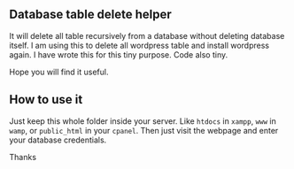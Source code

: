 ## Database table delete helper 

It will delete all table recursively from a database without deleting database itself.
I am using this to delete all wordpress table and install wordpress again. I have wrote this for this tiny purpose. Code also tiny. 

Hope you will find it useful.


## How to use it 

Just keep this whole folder inside your server. Like `htdocs` in `xampp`, `www` in `wamp`, or `public_html` in your `cpanel`. Then just visit the webpage and enter your database credentials.


Thanks